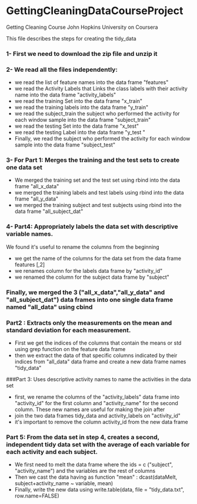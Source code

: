 # GettingCleaningDataCourseProject
Getting Cleaning Course John Hopkins University on Coursera

This file describes the steps for creating the tidy_data

### 1- First we need to download the zip file and unzip it

### 2- We read all the files independently: 
- we read the list of feature names into the data frame "features"
- we read the Activity Labels that Links the class labels with their activity name into the data frame "activity_labels"
- we read the training Set into the data frame "x_train"
- we read the training labels into the data frame "y_train"
- we read the subject_train the subject who performed the activity for each window sample into the data frame "subject_train" 
- we read the testing Set into the data frame "x_test"
- we read the testing Label into the data frame "y_test "
- Finally, we read the subject who performed the activity for each window sample into the data frame "subject_test"

### 3- For Part 1: Merges the training and the test sets to create one data set

- We merged the training set and the test set using rbind into the data frame "all_x_data"
- we merged the training labels and test labels using rbind into the data frame "all_y_data"
- we merged the training subject and test subjects using rbind into the data frame "all_subject_dat"

### 4- Part4: Appropriately labels the data set with descriptive variable names.

We found it's useful to rename the columns from the beginning
- we get the name of the columns for the data set from the data frame  features [,2]
- we renames column for the labels data frame by "activity_id"
- we renamed the column for the subject data frame by "subject"

### Finally, we merged the 3 ("all_x_data","all_y_data" and "all_subject_dat") data frames into one single data frame named "all_data" using cbind

### Part2 : Extracts only the measurements on the mean and standard deviation for each measurement.

- First we get the indices of the columns that contain the means or std using grep function on the feature data frame
- then we extract the data of that specific columns indicated by their indices from "all_data" data frame and create a new data frame names "tidy_data"

###Part 3: Uses descriptive activity names to name the activities in the data set

- first, we rename the columns of the "activity_labels" data frame into "activity_id" for the first column and "activity_name" for the second column. These new names are useful for making the join after
- join the two data frames  tidy_data and activity_labels on "activity_id"
- it's important to remove the column activity_id from the new data frame

### Part 5: From the data set in step 4, creates a second, independent tidy data set with the average of each variable for each activity and each subject.

- We first need to melt the data frame where the ids = c ("subject", "activity_name") and the variables are the rest of columns
- Then we cast the data having as function "mean" : dcast(dataMelt, subject+activity_name ~ variable, mean)
- Finally, write the new data using write.table(data, file = "tidy_data.txt",  row.name=FALSE)




